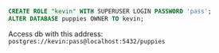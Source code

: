 
```sql
CREATE ROLE "kevin" WITH SUPERUSER LOGIN PASSWORD 'pass';
ALTER DATABASE puppies OWNER TO kevin;
```

Access db with this address:
`postgres://kevin:pass@localhost:5432/puppies`
